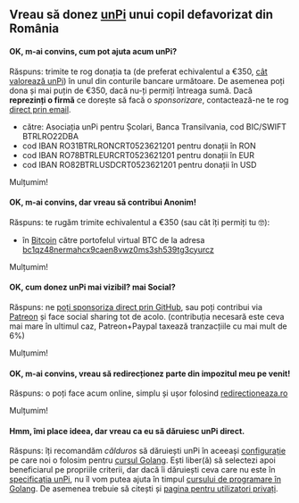 ## Vreau să donez [unPi](https://www.unpi.ro/) unui copil defavorizat din România

#### OK, m-ai convins, cum pot ajuta acum unPi?

Răspuns: trimite te rog donația ta (de preferat echivalentul a €350, [cât valorează unPi](https://start.unpi.ro/ong/povestea/#bugetul-pentru-unpi-pe-an-este-350-de-participantdonator-și-conține)) în unul din conturile bancare următoare. De asemenea poți dona și mai puțin de €350, dacă nu-ți permiți întreaga sumă. Dacă **reprezinți o firmă** ce dorește să facă o _sponsorizare_, contactează-ne te rog [direct prin email](mailto:donez@unpi.ro?subject=vreau%20sa%20sponsorizez%20unPi).

- către: Asociația unPi pentru Școlari, Banca Transilvania, cod BIC/SWIFT BTRLRO22DBA
- cod IBAN RO31BTRLRONCRT0523621201 pentru donații în RON
- cod IBAN RO78BTRLEURCRT0523621201 pentru donații în EUR
- cod IBAN RO82BTRLUSDCRT0523621201 pentru donații în USD

Mulțumim!

#### OK, m-ai convins, dar vreau să contribui Anonim!

Răspuns: te rugăm trimite echivalentul a €350 (sau cât îți permiți tu 🤓):
- în [Bitcoin](https://bitcoin.org/ro/) către portofelul virtual BTC de la adresa [bc1qz48nermahcx9caen8vwz0ms3sh539tg3cyurcz](https://www.blockchain.com/btc/address/bc1qz48nermahcx9caen8vwz0ms3sh539tg3cyurcz)

Mulțumim!

#### OK, cum donez unPi mai vizibil? mai Social?

Răspuns: ne [poți sponsoriza direct prin GitHub](https://github.com/sponsors/cipy), sau poți contribui via [Patreon](https://www.patreon.com/unPi?fan_landing=true) și face social sharing tot de acolo. (contribuția necesară este ceva mai mare în ultimul caz, Patreon+Paypal taxează tranzacțiile cu mai mult de 6%)

Mulțumim!

#### OK, m-ai convins, vreau să redirecționez parte din impozitul meu pe venit!

Răspuns: o poți face acum online, simplu și ușor folosind [redirectioneaza.ro](https://redirectioneaza.ro/unpi)

Mulțumim!

#### Hmm, îmi place ideea, dar vreau ca **eu** să dăruiesc unPi direct.

Răspuns: îți recomandăm _călduros_ să dăruiești unPi în aceeași [configurație](https://www.unpi.ro/spec/) pe care noi o folosim pentru [cursul Golang](https://go.unpi.ro/). Ești liber(ă) să selectezi apoi beneficiarul pe propriile criterii, dar dacă îi dăruiești ceva care nu este în [specificația unPi](https://www.unpi.ro/spec/), nu îl vom putea ajuta în timpul [cursului de programare în Golang](https://go.unpi.ro/). De asemenea trebuie să citești și [pagina pentru utilizatori privați](https://www.unpi.ro/privat/).
